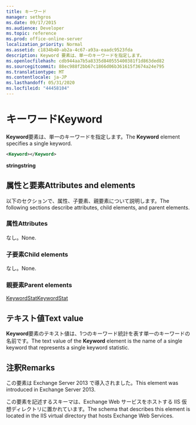 ```yaml
---
title: キーワード
manager: sethgros
ms.date: 09/17/2015
ms.audience: Developer
ms.topic: reference
ms.prod: office-online-server
localization_priority: Normal
ms.assetid: c1834b40-ab2a-4c67-a93a-eaadc9523fda
description: Keyword 要素は、単一のキーワードを指定します。
ms.openlocfilehash: cdb944aa7b5a8335d840555400381f1d863ded82
ms.sourcegitcommit: 88ec988f2bb67c1866d06b361615f3674a24e795
ms.translationtype: MT
ms.contentlocale: ja-JP
ms.lasthandoff: 05/31/2020
ms.locfileid: "44458104"
---
```

# <a name="keyword"></a><span data-ttu-id="2b11a-103">キーワード</span><span class="sxs-lookup"><span data-stu-id="2b11a-103">Keyword</span></span>

<span data-ttu-id="2b11a-104">**Keyword**要素は、単一のキーワードを指定します。</span><span class="sxs-lookup"><span data-stu-id="2b11a-104">The **Keyword** element specifies a single keyword.</span></span> 
  
```XML
<Keyword></Keyword>
```

 <span data-ttu-id="2b11a-105">**string**</span><span class="sxs-lookup"><span data-stu-id="2b11a-105">**string**</span></span>
## <a name="attributes-and-elements"></a><span data-ttu-id="2b11a-106">属性と要素</span><span class="sxs-lookup"><span data-stu-id="2b11a-106">Attributes and elements</span></span>

<span data-ttu-id="2b11a-107">以下のセクションで、属性、子要素、親要素について説明します。</span><span class="sxs-lookup"><span data-stu-id="2b11a-107">The following sections describe attributes, child elements, and parent elements.</span></span>
  
### <a name="attributes"></a><span data-ttu-id="2b11a-108">属性</span><span class="sxs-lookup"><span data-stu-id="2b11a-108">Attributes</span></span>

<span data-ttu-id="2b11a-109">なし。</span><span class="sxs-lookup"><span data-stu-id="2b11a-109">None.</span></span>
  
### <a name="child-elements"></a><span data-ttu-id="2b11a-110">子要素</span><span class="sxs-lookup"><span data-stu-id="2b11a-110">Child elements</span></span>

<span data-ttu-id="2b11a-111">なし。</span><span class="sxs-lookup"><span data-stu-id="2b11a-111">None.</span></span>
  
### <a name="parent-elements"></a><span data-ttu-id="2b11a-112">親要素</span><span class="sxs-lookup"><span data-stu-id="2b11a-112">Parent elements</span></span>

[<span data-ttu-id="2b11a-113">KeywordStat</span><span class="sxs-lookup"><span data-stu-id="2b11a-113">KeywordStat</span></span>](keywordstat.md)
  
## <a name="text-value"></a><span data-ttu-id="2b11a-114">テキスト値</span><span class="sxs-lookup"><span data-stu-id="2b11a-114">Text value</span></span>

<span data-ttu-id="2b11a-115">**Keyword**要素のテキスト値は、1つのキーワード統計を表す単一のキーワードの名前です。</span><span class="sxs-lookup"><span data-stu-id="2b11a-115">The text value of the **Keyword** element is the name of a single keyword that represents a single keyword statistic.</span></span> 
  
## <a name="remarks"></a><span data-ttu-id="2b11a-116">注釈</span><span class="sxs-lookup"><span data-stu-id="2b11a-116">Remarks</span></span>

<span data-ttu-id="2b11a-117">この要素は Exchange Server 2013 で導入されました。</span><span class="sxs-lookup"><span data-stu-id="2b11a-117">This element was introduced in Exchange Server 2013.</span></span>
  
<span data-ttu-id="2b11a-118">この要素を記述するスキーマは、Exchange Web サービスをホストする IIS 仮想ディレクトリに置かれています。</span><span class="sxs-lookup"><span data-stu-id="2b11a-118">The schema that describes this element is located in the IIS virtual directory that hosts Exchange Web Services.</span></span>
  


